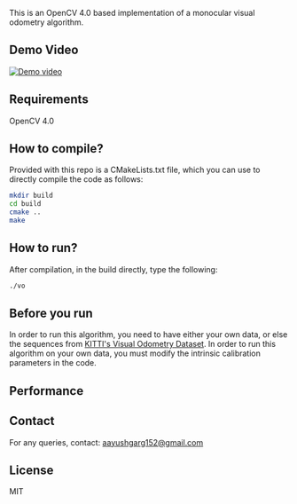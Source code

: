 This is an OpenCV 4.0 based implementation of a monocular visual odometry algorithm.

<!-- ## Algorithm
Uses Nister's Five Point Algorithm for Essential Matrix estimation, and FAST features, with a KLT tracker.
More details are available [here as a report](http://avisingh599.github.io/assets/ugp2-report.pdf), and
[here as a blog post](http://avisingh599.github.io/vision/monocular-vo/). 

Note that this project is not yet capable of doing reliable relative scale estimation, 
so the scale informaion is extracted from the KITTI dataset ground truth files. -->

## Demo Video

[![Demo video](http://share.gifyoutube.com/Q7G07Ji3tLc.gif)](https://youtu.be/Q7G07Ji3tLc)

## Requirements
OpenCV 4.0

## How to compile?
Provided with this repo is a CMakeLists.txt file, which you can use to directly compile the code as follows:
```bash
mkdir build
cd build
cmake ..
make
```

## How to run? 
After compilation, in the build directly, type the following:
```bash
./vo
```
## Before you run
In order to run this algorithm, you need to have either your own data, 
or else the sequences from [KITTI's Visual Odometry Dataset](http://www.cvlibs.net/datasets/kitti/eval_odometry.php).
In order to run this algorithm on your own data, you must modify the intrinsic calibration parameters in the code.

## Performance
<!-- ![Results on the KITTI VO Benchmark](http://avisingh599.github.io/images/visodo/2K.png) -->

## Contact
For any queries, contact: aayushgarg152@gmail.com

## License
MIT